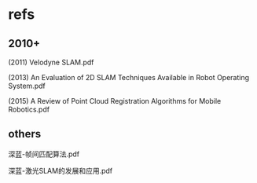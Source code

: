 # refs

## 2010+

(2011) Velodyne SLAM.pdf

(2013) An Evaluation of 2D SLAM Techniques Available in Robot Operating System.pdf

(2015) A Review of Point Cloud Registration Algorithms for Mobile Robotics.pdf

## others

深蓝-帧间匹配算法.pdf

深蓝-激光SLAM的发展和应用.pdf
